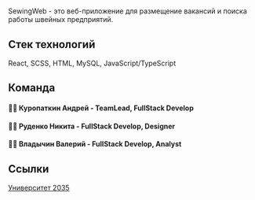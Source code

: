 <h1 align="center">

</h1>
SewingWeb - это веб-приложение для размещение вакансий и поиска работы швейных предприятий.

## Стек технологий
React, SCSS, HTML, MySQL, JavaScript/TypeScript
## Команда
#### 👨‍💻 Куропаткин Андрей - TeamLead, FullStack Develop <br>
#### 👨‍💻 Руденко Никита - FullStack Develop, Designer <br>
#### 👨‍💻 Владычин Валерий - FullStack Develop, Analyst <br>

## Cсылки
[Университет 2035](https://pt.2035.university/project/websewing)
